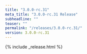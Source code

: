 ```yaml
---
title: "3.0.0-rc.31"
meta_title: "3.0.0-rc.31 Release"
subheadline: ""
teaser: ""
permalink: "/releases/3.0.0-rc.31/"
version: 3.0.0-rc.31
---
```


{% include _release.html %}
